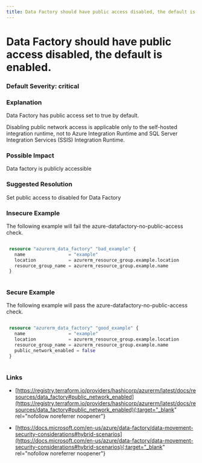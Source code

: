 ```yaml
---
title: Data Factory should have public access disabled, the default is enabled.
---
```


# Data Factory should have public access disabled, the default is enabled.

### Default Severity: <span class="severity critical">critical</span>

### Explanation

Data Factory has public access set to true by default.

Disabling public network access is applicable only to the self-hosted integration runtime, not to Azure Integration Runtime and SQL Server Integration Services (SSIS) Integration Runtime.

### Possible Impact
Data factory is publicly accessible

### Suggested Resolution
Set public access to disabled for Data Factory


### Insecure Example

The following example will fail the azure-datafactory-no-public-access check.
```terraform

 resource "azurerm_data_factory" "bad_example" {
   name                = "example"
   location            = azurerm_resource_group.example.location
   resource_group_name = azurerm_resource_group.example.name
 }
 
```



### Secure Example

The following example will pass the azure-datafactory-no-public-access check.
```terraform

 resource "azurerm_data_factory" "good_example" {
   name                = "example"
   location            = azurerm_resource_group.example.location
   resource_group_name = azurerm_resource_group.example.name
   public_network_enabled = false
 }
 
```



### Links


- [https://registry.terraform.io/providers/hashicorp/azurerm/latest/docs/resources/data_factory#public_network_enabled](https://registry.terraform.io/providers/hashicorp/azurerm/latest/docs/resources/data_factory#public_network_enabled){:target="_blank" rel="nofollow noreferrer noopener"}

- [https://docs.microsoft.com/en-us/azure/data-factory/data-movement-security-considerations#hybrid-scenarios](https://docs.microsoft.com/en-us/azure/data-factory/data-movement-security-considerations#hybrid-scenarios){:target="_blank" rel="nofollow noreferrer noopener"}



